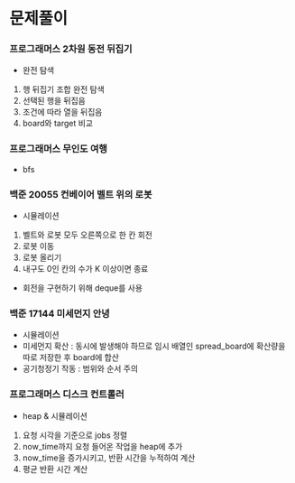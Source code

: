 # 문제풀이

### 프로그래머스 2차원 동전 뒤집기

- 완전 탐색
1. 행 뒤집기 조합 완전 탐색
2. 선택된 행을 뒤집음
3. 조건에 따라 열을 뒤집음
4. board와 target 비교

### 프로그래머스 무인도 여행

- bfs

### 백준 20055 컨베이어 벨트 위의 로봇

- 시뮬레이션
1. 벨트와 로봇 모두 오른쪽으로 한 칸 회전
2. 로봇 이동
3. 로봇 올리기
4. 내구도 0인 칸의 수가 K 이상이면 종료
- 회전을 구현하기 위해 deque를 사용

### 백준 17144 미세먼지 안녕

- 시뮬레이션
- 미세먼지 확산 : 동시에 발생해야 하므로 임시 배열인 spread_board에 확산량을 따로 저장한 후 board에 합산
- 공기청정기 작동 : 범위와 순서 주의

### 프로그래머스 디스크 컨트롤러

- heap & 시뮬레이션
1. 요청 시각을 기준으로 jobs 정렬
2. now_time까지 요청 들어온 작업을 heap에 추가
3. now_time을 증가시키고, 반환 시간을 누적하여 계산
4. 평균 반환 시간 계산